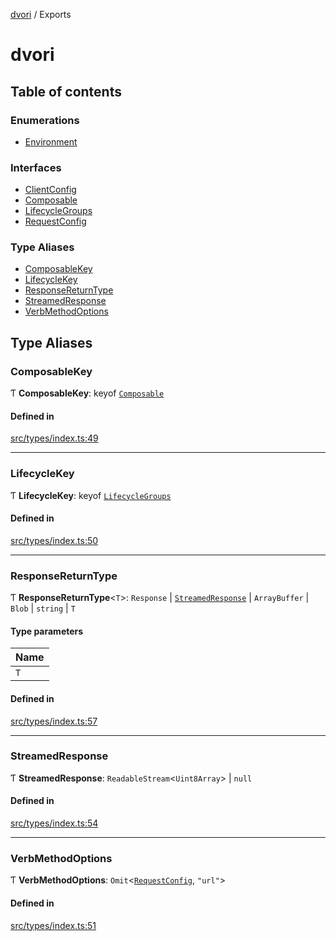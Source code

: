 [dvori](README.md) / Exports

# dvori

## Table of contents

### Enumerations

- [Environment](enums/Environment.md)

### Interfaces

- [ClientConfig](interfaces/ClientConfig.md)
- [Composable](interfaces/Composable.md)
- [LifecycleGroups](interfaces/LifecycleGroups.md)
- [RequestConfig](interfaces/RequestConfig.md)

### Type Aliases

- [ComposableKey](modules.md#composablekey)
- [LifecycleKey](modules.md#lifecyclekey)
- [ResponseReturnType](modules.md#responsereturntype)
- [StreamedResponse](modules.md#streamedresponse)
- [VerbMethodOptions](modules.md#verbmethodoptions)

## Type Aliases

### ComposableKey

Ƭ **ComposableKey**: keyof [`Composable`](interfaces/Composable.md)

#### Defined in

[src/types/index.ts:49](https://github.com/dvorijs/dvori/blob/f967545/src/types/index.ts#L49)

___

### LifecycleKey

Ƭ **LifecycleKey**: keyof [`LifecycleGroups`](interfaces/LifecycleGroups.md)

#### Defined in

[src/types/index.ts:50](https://github.com/dvorijs/dvori/blob/f967545/src/types/index.ts#L50)

___

### ResponseReturnType

Ƭ **ResponseReturnType**\<`T`\>: `Response` \| [`StreamedResponse`](modules.md#streamedresponse) \| `ArrayBuffer` \| `Blob` \| `string` \| `T`

#### Type parameters

| Name |
| :------ |
| `T` |

#### Defined in

[src/types/index.ts:57](https://github.com/dvorijs/dvori/blob/f967545/src/types/index.ts#L57)

___

### StreamedResponse

Ƭ **StreamedResponse**: `ReadableStream`\<`Uint8Array`\> \| ``null``

#### Defined in

[src/types/index.ts:54](https://github.com/dvorijs/dvori/blob/f967545/src/types/index.ts#L54)

___

### VerbMethodOptions

Ƭ **VerbMethodOptions**: `Omit`\<[`RequestConfig`](interfaces/RequestConfig.md), ``"url"``\>

#### Defined in

[src/types/index.ts:51](https://github.com/dvorijs/dvori/blob/f967545/src/types/index.ts#L51)
